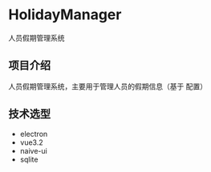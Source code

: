 # HolidayManager
人员假期管理系统

## 项目介绍
人员假期管理系统，主要用于管理人员的假期信息（基于 配置）

## 技术选型
- electron
- vue3.2
- naive-ui
- sqlite